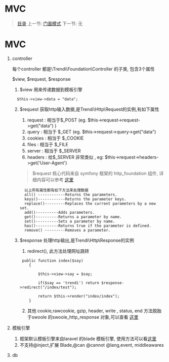 #  MVC

   > [目录](<index.md>)
   > 上一节: [门面模式](<1.8.md>)
   > 下一节: 无


   MVC
========


   1. controller

      每个controller 都是\Trendi\Foundation\Controller 的子类, 包含3个属性

      $view, $request, $response

      1. $view 用来传递数据到模板引擎

      ```
        $this->view->data = "data";
      ```
      2. $request 获取http输入数据,是Trendi\Http\Request的实例,有如下属性

         1. request : 相当于$_POST (eg. $this->request->request->get("data") )
         2. query : 相当于 $_GET (eg. $this->request->query->get("data")
         3. cookies : 相当于 $_COOKIE
         4. files : 相当于 $_FILE
         5. server : 相当于 $_SERVER
         6. headers : 给$_SERVER 非常类似 , eg: $this->request->headers->get('User-Agent')

         > $request 核心代码来自 symfony 框架的 http_foundation 组件, 详细内容可以参考 [这里](http://symfony.com/doc/current/components/http_foundation.html)
         ```
           以上所有属性都有如下方法来处理数据
           all() ------------Returns the parameters.
           keys()------------Returns the parameter keys.
           replace()---------Replaces the current parameters by a new set.
           add()----------Adds parameters.
           get()----------Returns a parameter by name.
           set()----------Sets a parameter by name.
           has()----------Returns true if the parameter is defined.
           remove() ---------Removes a parameter.
          ```
       3. $response 处理http输出,是Trendi\Http\Response的实例

            1. redirect(), 此方法处理网址跳转

            ```
             public function index($say)
                {

                    $this->view->say = $say;

                    if($say == 'trendi') return $response->redirect("/index/test");

                    return $this->render("index/index");
                }

            ```

            2. 其他 cookie,rawcookie, gzip, header, write , status, end 方法脱胎于swoole 的swoole_http_response 对象,可以查看 [这里](http://wiki.swoole.com/wiki/page/329.html)

   2. 模板引擎

        1. 框架默认模板引擎来自laravel 的blade 模板引擎, 使用方法可以看[这里](http://www.golaravel.com/laravel/docs/5.1/blade/)
        2. 不支持@inject,扩展 Blade,@can @cannot @lang,event, middleawares
   3. db

